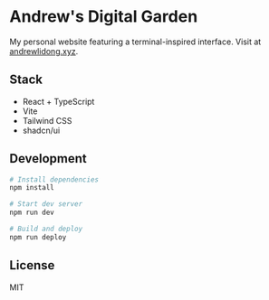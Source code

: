 # Andrew's Digital Garden

My personal website featuring a terminal-inspired interface. Visit at [andrewlidong.xyz](https://andrewlidong.xyz).

## Stack

- React + TypeScript
- Vite
- Tailwind CSS
- shadcn/ui

## Development

```bash
# Install dependencies
npm install

# Start dev server
npm run dev

# Build and deploy
npm run deploy
```

## License

MIT
